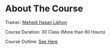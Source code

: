 # About The Course

Trainer: [Mehedi Hasan Likhon](http://lifeoflikhon.com)

Course Duration: 30 Class (More than 60 Hours)

Course Outline: [See Here](outline.md)
